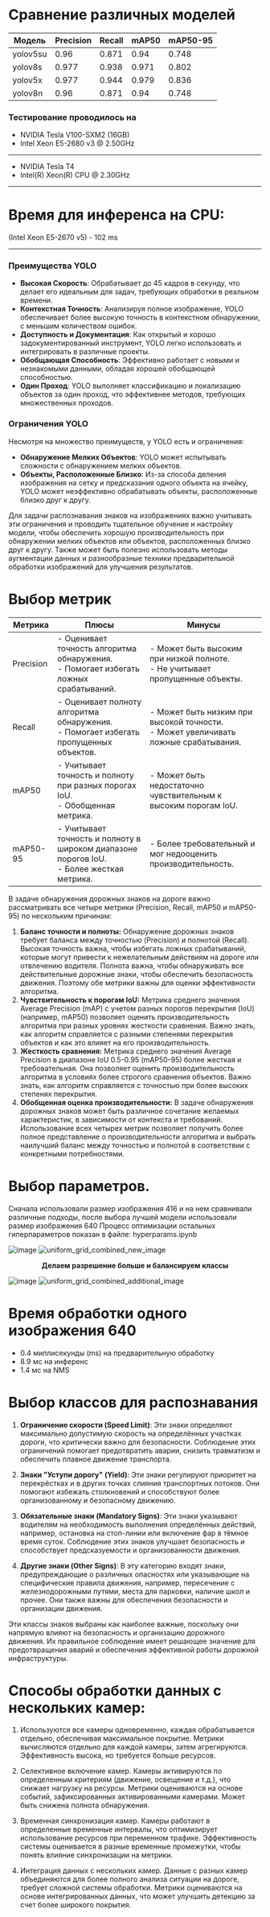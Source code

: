 # Сравнение различных моделей

| Модель   | Precision | Recall  | mAP50 | mAP50-95 |
|----------|-----------|---------|-------|----------|
| yolov5su | 0.96      | 0.871   | 0.94  | 0.748    |
| yolov8s  | 0.977     | 0.938   | 0.971 | 0.802    |
| yolov5x  | 0.977     | 0.944   | 0.979 | 0.836    |
| yolov8n  | 0.96      | 0.871   | 0.94  | 0.748    |

### Тестирование проводилось на
- NVIDIA Tesla V100-SXM2 (16GB)
- Intel Xeon E5-2680 v3 @ 2.50GHz
_________________________________

- NVIDIA Tesla T4
- Intel(R) Xeon(R) CPU @ 2.30GHz
_________________________________
# Время для инференса на CPU:
(Intel Xeon E5-2670 v5) - 102 ms
_________________________________

### Преимущества YOLO

- **Высокая Скорость**: Обрабатывает до 45 кадров в секунду, что делает его идеальным для задач, требующих обработки в реальном времени.
- **Контекстная Точность**: Анализируя полное изображение, YOLO обеспечивает более высокую точность в контекстном обнаружении, с меньшим количеством ошибок.
- **Доступность и Документация**: Как открытый и хорошо задокументированный инструмент, YOLO легко использовать и интегрировать в различные проекты.
- **Обобщающая Способность**: Эффективно работает с новыми и незнакомыми данными, обладая хорошей обобщающей способностью.
- **Один Проход**: YOLO выполняет классификацию и локализацию объектов за один проход, что эффективнее методов, требующих множественных проходов.

### Ограничения YOLO

Несмотря на множество преимуществ, у YOLO есть и ограничения:

- **Обнаружение Мелких Объектов**: YOLO может испытывать сложности с обнаружением мелких объектов.
- **Объекты, Расположенные Близко**: Из-за способа деления изображения на сетку и предсказания одного объекта на ячейку, YOLO может неэффективно обрабатывать объекты, расположенные близко друг к другу.

Для задачи распознавания знаков на изображениях важно учитывать эти ограничения и проводить тщательное обучение и настройку модели, чтобы обеспечить хорошую производительность при обнаружении мелких объектов или объектов, расположенных близко друг к другу. Также может быть полезно использовать методы аугментации данных и разнообразные техники предварительной обработки изображений для улучшения результатов.




# Выбор метрик
| Метрика     | Плюсы                                                                                   | Минусы                                                                               |
|-------------|------------------------------------------------------------------------------------------|--------------------------------------------------------------------------------------|
| Precision   | - Оценивает точность алгоритма обнаружения.<br/> - Помогает избегать ложных срабатываний. | - Может быть высоким при низкой полноте.<br/> - Не учитывает пропущенные объекты. |
| Recall      | - Оценивает полноту алгоритма обнаружения.<br/> - Помогает избегать пропущенных объектов. | - Может быть низким при высокой точности.<br/> - Может увеличивать ложные срабатывания. |
| mAP50       | - Учитывает точность и полноту при разных порогах IoU.<br/> - Обобщенная метрика.     | - Может быть недостаточно чувствительным к высоким порогам IoU.                   |
| mAP50-95    | - Учитывает точность и полноту в широком диапазоне порогов IoU.<br/> - Более жесткая метрика. | - Более требовательный и мог недооценить производительность.                 |

В задаче обнаружения дорожных знаков на дороге важно рассматривать все четыре метрики (Precision, Recall, mAP50 и mAP50-95) по нескольким причинам:
1. **Баланс точности и полноты:** Обнаружение дорожных знаков требует баланса между точностью (Precision) и полнотой (Recall). Высокая точность важна, чтобы избегать ложных срабатываний, которые могут привести к нежелательным действиям на дороге или отвлечению водителя. Полнота важна, чтобы обнаруживать все действительные дорожные знаки, чтобы обеспечить безопасность движения. Поэтому обе метрики важны для оценки эффективности алгоритма.
2. **Чувствительность к порогам IoU:** Метрика среднего значения Average Precision (mAP) с учетом разных порогов перекрытия (IoU) (например, mAP50) позволяет оценить производительность алгоритма при разных уровнях жесткости сравнения. Важно знать, как алгоритм справляется с разными степенями перекрытия объектов и как это влияет на его производительность.
3. **Жесткость сравнения:** Метрика среднего значения Average Precision в диапазоне IoU 0.5-0.95 (mAP50-95) более жесткая и требовательная. Она позволяет оценить производительность алгоритма в условиях более строгого сравнения объектов. Важно знать, как алгоритм справляется с точностью при более высоких степенях перекрытия.
4. **Обобщенная оценка производительности:** В задаче обнаружения дорожных знаков может быть различное сочетание желаемых характеристик, в зависимости от контекста и требований. Использование всех четырех метрик позволяет получить более полное представление о производительности алгоритма и выбрать наилучший баланс между точностью и полнотой в соответствии с конкретными потребностями.

# Выбор параметров.
Сначала использовали размер изображения 416 и на нем сравнивали различные подходы, после выбора лучшей модели использовали размер изображения 640
Процесс оптимизации остальных гиперпараметров показан в файле: hyperparams.ipynb

![image](https://github.com/zj-karina/videoDetection/assets/78540764/0b34cce0-c9d7-4218-9d85-64be6a39b43a)
![uniform_grid_combined_new_image](https://github.com/zj-karina/videoDetection/assets/78540764/bb5ef731-be91-4f9c-b79e-b5e45bd84922)



<p align="center"><b>Делаем разрешение больше и балансируем классы</b></p>

![image](https://github.com/zj-karina/videoDetection/assets/78540764/9311c1d7-9256-442d-8ab5-ec97c819e1ef)
![uniform_grid_combined_additional_image](https://github.com/zj-karina/videoDetection/assets/78540764/4a27367a-c40d-4beb-aab1-4e03e5f6b693)


# Время обработки одного изображения 640
- 0.4 миллисекунды (ms) на предварительную обработку
- 8.9 мс на инференс
- 1.4 мс на NMS


# Выбор классов для распознавания

1. **Ограничение скорости (Speed Limit)**: Эти знаки определяют максимально допустимую скорость на определённых участках дороги, что критически важно для безопасности. Соблюдение этих ограничений помогает предотвратить аварии, снизить травматизм и обеспечить плавное движение транспорта.

2. **Знаки "Уступи дорогу" (Yield)**: Эти знаки регулируют приоритет на перекрёстках и в других точках слияния транспортных потоков. Они помогают избежать столкновений и способствуют более организованному и безопасному движению.

3. **Обязательные знаки (Mandatory Signs)**: Эти знаки указывают водителям на необходимость выполнения определённых действий, например, остановка на стоп-линии или включение фар в тёмное время суток. Соблюдение этих знаков улучшает безопасность и способствует предсказуемости и организованности движения.

4. **Другие знаки (Other Signs)**: В эту категорию входят знаки, предупреждающие о различных опасностях или указывающие на специфические правила движения, например, пересечение с железнодорожными путями, места для парковки, наличие школ и прочее. Они также важны для обеспечения безопасности и организации движения.

Эти классы знаков выбраны как наиболее важные, поскольку они напрямую влияют на безопасность и организацию дорожного движения. Их правильное соблюдение имеет решающее значение для предотвращения аварий и обеспечения эффективной работы дорожной инфраструктуры.





# Способы обработки данных с нескольких камер:

1) Используются все камеры одновременно, каждая обрабатывается отдельно, обеспечивая максимальное покрытие.
Метрики вычисляются отдельно для каждой камеры, затем агрегируются. Эффективность высока, но требуется больше ресурсов.

2) Селективное включение камер. Камеры активируются по определенным критериям (движение, освещение и т.д.), что снижает нагрузку на ресурсы.
Метрики оцениваются на основе событий, зафиксированных активированными камерами. Может быть снижена полнота обнаружения.

3) Временная синхронизация камер. Камеры работают в определенные временные интервалы, что оптимизирует использование ресурсов при переменном трафике.
Эффективность системы оценивается в разные временные промежутки, чтобы понять влияние синхронизации на метрики.

4) Интеграция данных с нескольких камер. Данные с разных камер объединяются для более полного анализа ситуации на дороге, требует сложной системы обработки.
   Метрики оцениваются на основе интегрированных данных, что может улучшить детекцию за счет более широкого покрытия.



